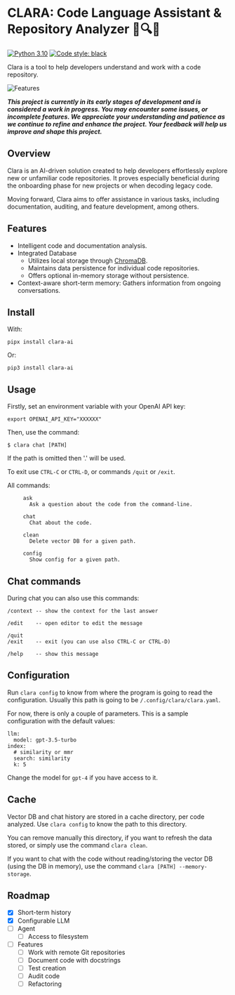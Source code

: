 CLARA: Code Language Assistant & Repository Analyzer 📜🔍🤖
========================================================

[![Python 3.10](https://img.shields.io/badge/python-3.10-blue.svg)](https://www.python.org/downloads/release/python-3100/)
[![Code style: black](https://img.shields.io/badge/code%20style-black-000000.svg)](https://github.com/ambv/black)

Clara is a tool to help developers understand and work with a code repository.

![Features](https://github.com/SeednapseAI/clara/raw/master/images/screenshot.png)

***This project is currently in its early stages of development and is considered a work in progress. You may encounter some issues, or incomplete features. We appreciate your understanding and patience as we continue to refine and enhance the project. Your feedback will help us improve and shape this project.***

## Overview

Clara is an AI-driven solution created to help developers effortlessly explore new or unfamiliar code repositories. It proves especially beneficial during the onboarding phase for new projects or when decoding legacy code.

Moving forward, Clara aims to offer assistance in various tasks, including documentation, auditing, and feature development, among others.

## Features

- Intelligent code and documentation analysis.
- Integrated Database
    - Utilizes local storage through [ChromaDB](https://www.trychroma.com/).
    - Maintains data persistence for individual code repositories.
    - Offers optional in-memory storage without persistence.
- Context-aware short-term memory: Gathers information from ongoing conversations.

## Install

With:

```
pipx install clara-ai
```

Or:

```
pip3 install clara-ai
```

## Usage

Firstly, set an environment variable with your OpenAI API key:

```
export OPENAI_API_KEY="XXXXXX"
```

Then, use the command:

```
$ clara chat [PATH]
```

If the path is omitted then '.' will be used.

To exit use `CTRL-C` or `CTRL-D`, or commands `/quit` or `/exit`.

All commands:

```
     ask
       Ask a question about the code from the command-line.

     chat
       Chat about the code.

     clean
       Delete vector DB for a given path.

     config
       Show config for a given path.
```

## Chat commands

During chat you can also use this commands:

```
/context -- show the context for the last answer

/edit    -- open editor to edit the message

/quit
/exit    -- exit (you can use also CTRL-C or CTRL-D)

/help    -- show this message
```

## Configuration

Run `clara config` to know from where the program is going to read the configuration. Usually this path is going to be `/.config/clara/clara.yaml`.

For now, there is only a couple of parameters. This is a sample configuration with the default values:

```
llm:
  model: gpt-3.5-turbo
index:
  # similarity or mmr
  search: similarity
  k: 5
```

Change the model for `gpt-4` if you have access to it.

## Cache

Vector DB and chat history are stored in a cache directory, per code analyzed. Use `clara config` to know the path to this directory.

You can remove manually this directory, if you want to refresh the data stored, or simply use the command `clara clean`.

If you want to chat with the code without reading/storing the vector DB (using the DB in memory), use the command `clara [PATH] --memory-storage`.

## Roadmap

- [x] Short-term history
- [x] Configurable LLM
- [ ] Agent
  - [ ] Access to filesystem
- [ ] Features
  - [ ] Work with remote Git repositories
  - [ ] Document code with docstrings
  - [ ] Test creation
  - [ ] Audit code
  - [ ] Refactoring
